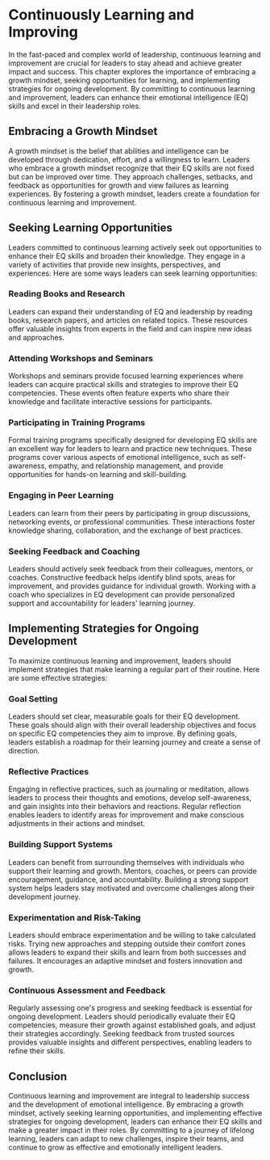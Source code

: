 Continuously Learning and Improving
==============================================

In the fast-paced and complex world of leadership, continuous learning and improvement are crucial for leaders to stay ahead and achieve greater impact and success. This chapter explores the importance of embracing a growth mindset, seeking opportunities for learning, and implementing strategies for ongoing development. By committing to continuous learning and improvement, leaders can enhance their emotional intelligence (EQ) skills and excel in their leadership roles.

Embracing a Growth Mindset
--------------------------

A growth mindset is the belief that abilities and intelligence can be developed through dedication, effort, and a willingness to learn. Leaders who embrace a growth mindset recognize that their EQ skills are not fixed but can be improved over time. They approach challenges, setbacks, and feedback as opportunities for growth and view failures as learning experiences. By fostering a growth mindset, leaders create a foundation for continuous learning and improvement.

Seeking Learning Opportunities
------------------------------

Leaders committed to continuous learning actively seek out opportunities to enhance their EQ skills and broaden their knowledge. They engage in a variety of activities that provide new insights, perspectives, and experiences. Here are some ways leaders can seek learning opportunities:

### Reading Books and Research

Leaders can expand their understanding of EQ and leadership by reading books, research papers, and articles on related topics. These resources offer valuable insights from experts in the field and can inspire new ideas and approaches.

### Attending Workshops and Seminars

Workshops and seminars provide focused learning experiences where leaders can acquire practical skills and strategies to improve their EQ competencies. These events often feature experts who share their knowledge and facilitate interactive sessions for participants.

### Participating in Training Programs

Formal training programs specifically designed for developing EQ skills are an excellent way for leaders to learn and practice new techniques. These programs cover various aspects of emotional intelligence, such as self-awareness, empathy, and relationship management, and provide opportunities for hands-on learning and skill-building.

### Engaging in Peer Learning

Leaders can learn from their peers by participating in group discussions, networking events, or professional communities. These interactions foster knowledge sharing, collaboration, and the exchange of best practices.

### Seeking Feedback and Coaching

Leaders should actively seek feedback from their colleagues, mentors, or coaches. Constructive feedback helps identify blind spots, areas for improvement, and provides guidance for individual growth. Working with a coach who specializes in EQ development can provide personalized support and accountability for leaders' learning journey.

Implementing Strategies for Ongoing Development
-----------------------------------------------

To maximize continuous learning and improvement, leaders should implement strategies that make learning a regular part of their routine. Here are some effective strategies:

### Goal Setting

Leaders should set clear, measurable goals for their EQ development. These goals should align with their overall leadership objectives and focus on specific EQ competencies they aim to improve. By defining goals, leaders establish a roadmap for their learning journey and create a sense of direction.

### Reflective Practices

Engaging in reflective practices, such as journaling or meditation, allows leaders to process their thoughts and emotions, develop self-awareness, and gain insights into their behaviors and reactions. Regular reflection enables leaders to identify areas for improvement and make conscious adjustments in their actions and mindset.

### Building Support Systems

Leaders can benefit from surrounding themselves with individuals who support their learning and growth. Mentors, coaches, or peers can provide encouragement, guidance, and accountability. Building a strong support system helps leaders stay motivated and overcome challenges along their development journey.

### Experimentation and Risk-Taking

Leaders should embrace experimentation and be willing to take calculated risks. Trying new approaches and stepping outside their comfort zones allows leaders to expand their skills and learn from both successes and failures. It encourages an adaptive mindset and fosters innovation and growth.

### Continuous Assessment and Feedback

Regularly assessing one's progress and seeking feedback is essential for ongoing development. Leaders should periodically evaluate their EQ competencies, measure their growth against established goals, and adjust their strategies accordingly. Seeking feedback from trusted sources provides valuable insights and different perspectives, enabling leaders to refine their skills.

Conclusion
----------

Continuous learning and improvement are integral to leadership success and the development of emotional intelligence. By embracing a growth mindset, actively seeking learning opportunities, and implementing effective strategies for ongoing development, leaders can enhance their EQ skills and make a greater impact in their roles. By committing to a journey of lifelong learning, leaders can adapt to new challenges, inspire their teams, and continue to grow as effective and emotionally intelligent leaders.
